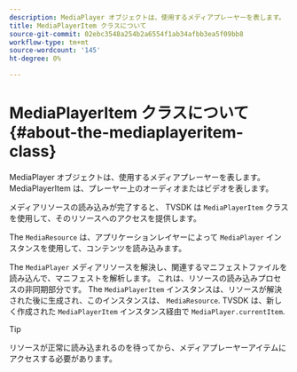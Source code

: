```yaml
---
description: MediaPlayer オブジェクトは、使用するメディアプレーヤーを表します。 MediaPlayerItem は、プレーヤー上のオーディオまたはビデオを表します。
title: MediaPlayerItem クラスについて
source-git-commit: 02ebc3548a254b2a6554f1ab34afbb3ea5f09bb8
workflow-type: tm+mt
source-wordcount: '145'
ht-degree: 0%

---
```


# MediaPlayerItem クラスについて{#about-the-mediaplayeritem-class}

MediaPlayer オブジェクトは、使用するメディアプレーヤーを表します。 MediaPlayerItem は、プレーヤー上のオーディオまたはビデオを表します。

<!--<a id="section_01BC89E5C5A94D0A95EF9D29FBCE758A"></a>-->

メディアリソースの読み込みが完了すると、 TVSDK は `MediaPlayerItem` クラスを使用して、そのリソースへのアクセスを提供します。

The `MediaResource` は、アプリケーションレイヤーによって `MediaPlayer` インスタンスを使用して、コンテンツを読み込みます。

The `MediaPlayer` メディアリソースを解決し、関連するマニフェストファイルを読み込んで、マニフェストを解析します。 これは、リソースの読み込みプロセスの非同期部分です。 The `MediaPlayerItem` インスタンスは、リソースが解決された後に生成され、このインスタンスは、 `MediaResource`. TVSDK は、新しく作成された `MediaPlayerItem` インスタンス経由で `MediaPlayer.currentItem`.

>[!TIP]
>
>リソースが正常に読み込まれるのを待ってから、メディアプレーヤーアイテムにアクセスする必要があります。
